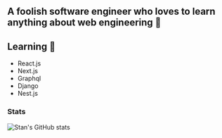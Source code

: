 ## A foolish software engineer who loves to learn anything about web engineering 👋

 ## Learning 🌱
- React.js
- Next.js
- Graphql
- Django
- Nest.js 

### Stats
![Stan's GitHub stats](https://github-readme-stats.vercel.app/api?username=stanley355&count_private=true&show_icons=true&theme=radical)


<!--
**stanley355/stanley355** is a ✨ _special_ ✨ repository because its `README.md` (this file) appears on your GitHub profile.

Here are some ideas to get you started:

- 🔭 I’m currently working on ...
- 🌱 I’m currently learning ...
- 👯 I’m looking to collaborate on ...
- 🤔 I’m looking for help with ...
- 💬 Ask me about ...
- 📫 How to reach me: ...
- 😄 Pronouns: ...
- ⚡ Fun fact: ...
-->


